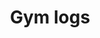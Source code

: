 ---
title: Gym logs
tag: ["about", "gym"]
layout: "layouts/gym.njk"
metaDesc: "A gym log to keep track of my fitness progress"
pageHeaderTitle: "Gym logs"
pageHeaderSummary: "Do you even lift brah?"
---